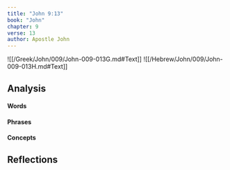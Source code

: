 ```yaml
---
title: "John 9:13"
book: "John"
chapter: 9
verse: 13
author: Apostle John
---
```

![[/Greek/John/009/John-009-013G.md#Text]]
![[/Hebrew/John/009/John-009-013H.md#Text]]

## Analysis

#### Words

#### Phrases

#### Concepts

## Reflections
